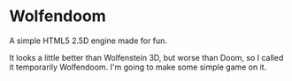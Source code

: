 Wolfendoom
==========

A simple HTML5 2.5D engine made for fun.

It looks a little better than Wolfenstein 3D, but worse than Doom, so I called it temporarily Wolfendoom. I'm going to make some simple game on it.
